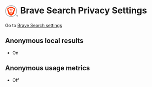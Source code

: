 # <img src="../icons/brave_search.svg" width="42" align="top"> Brave Search Privacy Settings

Go to [Brave Search settings](https://search.brave.com/settings)



## Anonymous local results
- On



## Anonymous usage metrics
- Off